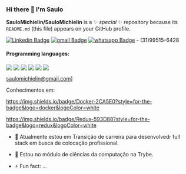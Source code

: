 ### Hi there 👋 I'm Saulo

**SauloMichielin/SauloMichielin** is a ✨ _special_ ✨ repository because its `README.md` (this file) appears on your GitHub profile.

[![Linkedin Badge](https://img.shields.io/badge/linkedin-%230077B5.svg?&style=for-the-badge&logo=linkedin&logoColor=white)](www.linkedin.com/in/saulo-michielin-dev/)
[![gmail Badge](https://img.shields.io/badge/Gmail-D14836?style=for-the-badge&logo=gmail&logoColor=white)](saulomichielin@gmail.com)
[![whatsapp Badge](https://img.shields.io/badge/WhatsApp-25D366?style=for-the-badge&logo=whatsapp&logoColor=white)]("(31)99515-6428") - (31)99515-6428

#### Programming languages:
<img align="center" src="https://img.shields.io/badge/(My)SQL-4479A1?logo=mysql&logoColor=white" /> <img align="center" src="https://img.shields.io/badge/Docker-2CA5E0?style=for-the-badge&logo=docker&logoColor=white" /> <img align="center" src="https://img.shields.io/badge/Jest-C21325?style=for-the-badge&logo=jest&logoColor=white" /> <img align="center" src="https://img.shields.io/badge/Node.js-339933?style=for-the-badge&logo=nodedotjs&logoColor=white" /> <img align="center" src="https://img.shields.io/badge/React-20232A?style=for-the-badge&logo=react&logoColor=61DAFB" /> <img align="center" src="https://img.shields.io/badge/Docker-2CA5E0?style=for-the-badge&logo=docker&logoColor=white" />
<img align="center" src="" />
<img align="center" src="" />
<img align="center" src="" />

saulomichielin@gmail.com]

Conhecimentos em:

https://img.shields.io/badge/Docker-2CA5E0?style=for-the-badge&logo=docker&logoColor=white



https://img.shields.io/badge/Redux-593D88?style=for-the-badge&logo=redux&logoColor=white


- 🔭 Atualmente estou em Transição de carreira para desenvolvedr full stack em busca de colocação profissional.

- 🌱 Estou no módulo de ciências da computação na Trybe.
- ⚡ Fun fact: ...
